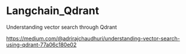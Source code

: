 # Langchain_Qdrant
Understanding vector search through Qdrant

https://medium.com/@adrirajchaudhuri/understanding-vector-search-using-qdrant-77a06c180e02
